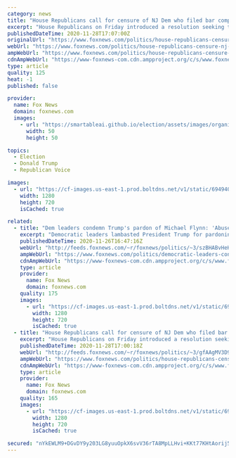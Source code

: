 ```yaml
---
category: news
title: "House Republicans call for censure of NJ Dem who filed bar complaints against Trump lawyers"
excerpt: "House Republicans on Friday introduced a resolution seeking the censure of a New Jersey Democrat who filed complaints with state bars calling for disbarment of Rudy Giuliani and other Trump campaign attorneys."
publishedDateTime: 2020-11-28T17:07:00Z
originalUrl: "https://www.foxnews.com/politics/house-republicans-censure-nj-dem-trump-campaign"
webUrl: "https://www.foxnews.com/politics/house-republicans-censure-nj-dem-trump-campaign"
ampWebUrl: "https://www.foxnews.com/politics/house-republicans-censure-nj-dem-trump-campaign.amp"
cdnAmpWebUrl: "https://www-foxnews-com.cdn.ampproject.org/c/s/www.foxnews.com/politics/house-republicans-censure-nj-dem-trump-campaign.amp"
type: article
quality: 125
heat: -1
published: false

provider:
  name: Fox News
  domain: foxnews.com
  images:
    - url: "https://smartableai.github.io/election/assets/images/organizations/foxnews.com-50x50.jpg"
      width: 50
      height: 50

topics:
  - Election
  - Donald Trump
  - Republican Voice

images:
  - url: "https://cf-images.us-east-1.prod.boltdns.net/v1/static/694940094001/1c12168d-e956-47dc-a8fe-fca8e98459b9/39cade30-4c66-480e-89f9-fae38cf8990a/1280x720/match/image.jpg"
    width: 1280
    height: 720
    isCached: true

related:
  - title: "Dem leaders condemn Trump's pardon of Michael Flynn: 'Abuse of power'"
    excerpt: "Democratic leaders lambasted President Trump for pardoning his former national security adviser Michael Flynn on Wednesday, condemning the move as a \"brazen\" abuse of power. "
    publishedDateTime: 2020-11-26T16:47:16Z
    webUrl: "http://feeds.foxnews.com/~r/foxnews/politics/~3/szBHABvHeHc/democratic-leaders-condemn-trumps-pardoning-of-michael-flynn-abuse-of-power"
    ampWebUrl: "https://www.foxnews.com/politics/democratic-leaders-condemn-trumps-pardoning-of-michael-flynn-abuse-of-power.amp"
    cdnAmpWebUrl: "https://www-foxnews-com.cdn.ampproject.org/c/s/www.foxnews.com/politics/democratic-leaders-condemn-trumps-pardoning-of-michael-flynn-abuse-of-power.amp"
    type: article
    provider:
      name: Fox News
      domain: foxnews.com
    quality: 175
    images:
      - url: "https://cf-images.us-east-1.prod.boltdns.net/v1/static/694940094001/76bd622f-fcba-4d7b-bb97-89d043391e11/7a684cb0-6b30-4f99-a87f-ee7e37eebddd/1280x720/match/image.jpg"
        width: 1280
        height: 720
        isCached: true
  - title: "House Republicans call for censure of NJ Dem who filed bar complaints against Trump lawyers"
    excerpt: "House Republicans on Friday introduced a resolution seeking the censure of a New Jersey Democrat who filed complaints with state bars calling for disbarment of Rudy Giuliani and other Trump campaign attorneys."
    publishedDateTime: 2020-11-28T17:00:18Z
    webUrl: "http://feeds.foxnews.com/~r/foxnews/politics/~3/gfAAgMV3D9c/house-republicans-censure-nj-dem-trump-campaign"
    ampWebUrl: "https://www.foxnews.com/politics/house-republicans-censure-nj-dem-trump-campaign.amp"
    cdnAmpWebUrl: "https://www-foxnews-com.cdn.ampproject.org/c/s/www.foxnews.com/politics/house-republicans-censure-nj-dem-trump-campaign.amp"
    type: article
    provider:
      name: Fox News
      domain: foxnews.com
    quality: 165
    images:
      - url: "https://cf-images.us-east-1.prod.boltdns.net/v1/static/694940094001/1c12168d-e956-47dc-a8fe-fca8e98459b9/39cade30-4c66-480e-89f9-fae38cf8990a/1280x720/match/image.jpg"
        width: 1280
        height: 720
        isCached: true

secured: "nYkEWLM9+DGvDY9y203LG8yuuOpkX6svV36rTA8MpLLHvi+KKt77KHtAorij5sFBrXkNCNYXYWTRbfFpTt8sI7qXPrtSk1Cjhh1XWdvAAwGihV32lc7tGyNZ49vKFD1iWs0UT02bOy5pQWOELG4lrNYpGwMGynU4xaa9szt5E7Jmeyq5ug+o5r524Y3BGOmzjhkRE4NOL4aq/SOhIh6a3q9X79ye1bWFehEj4Ubh6+WBRdAQpb7O0RRD1RD+cJ4bz/c5llaS0YwligkllXIa7xZEL4bPJD7ySR3S1iMimjF3HjgLb1NZq/UMV6HH+GxFvV4Sl29hxE0i/TVSsiosAJ+t7QEALlXj5N0BRBr5F/4=;h5eWIm7XadXbym2WpDbq4Q=="
---
```



